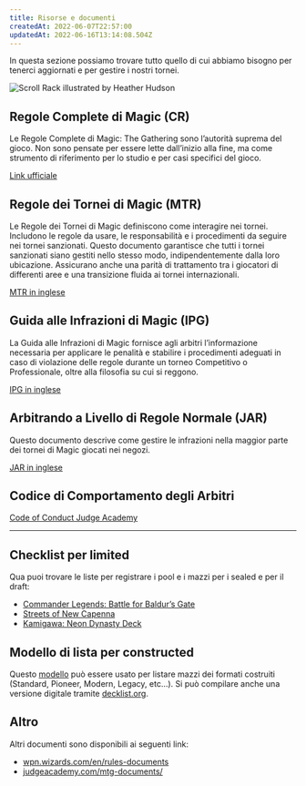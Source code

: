 ```yaml
---
title: Risorse e documenti
createdAt: 2022-06-07T22:57:00
updatedAt: 2022-06-16T13:14:08.504Z
---
```

In questa sezione possiamo trovare tutto quello di cui abbiamo bisogno per tenerci aggiornati e per gestire i nostri tornei.

![Scroll Rack illustrated by Heather Hudson](/uploads/scroll-rack-risorse.jpg)

## Regole Complete di Magic (CR)

Le Regole Complete di Magic: The Gathering sono l’autorità suprema del gioco. Non sono pensate per essere lette dall’inizio alla fine, ma come strumento di riferimento per lo studio e per casi specifici del gioco.

[Link ufficiale](https://magic.wizards.com/en/rules)

## Regole dei Tornei di Magic (MTR)

Le Regole dei Tornei di Magic definiscono come interagire nei tornei. Includono le regole da usare, le responsabilità e i procedimenti da seguire nei tornei sanzionati. Questo documento garantisce che tutti i tornei sanzionati siano gestiti nello stesso modo, indipendentemente dalla loro ubicazione. Assicurano anche una parità di trattamento tra i giocatori di differenti aree e una transizione fluida ai tornei internazionali.

[MTR in inglese](https://media.wpn.wizards.com/attachements/mtg_mtr_2022mar7_en.pdf)

## Guida alle Infrazioni di Magic (IPG)

La Guida alle Infrazioni di Magic fornisce agli arbitri l’informazione necessaria per applicare le penalità e stabilire i procedimenti adeguati in caso di violazione delle regole durante un torneo Competitivo o Professionale, oltre alla filosofia su cui si reggono.

[IPG in inglese](https://media.wpn.wizards.com/attachements/mtg_ipg_5feb21_en_0.pdf)

## Arbitrando a Livello di Regole Normale (JAR)

Questo documento descrive come gestire le infrazioni nella maggior parte dei tornei di Magic giocati nei negozi.

[JAR in inglese](https://media.wpn.wizards.com/attachements/mtg_jar_25sep20_en.pdf)

## Codice di Comportamento degli Arbitri

[Code of Conduct Judge Academy](https://judgeacademy.com/code-of-conduct/)

- - -

## Checklist per limited

Qua puoi trovare le liste per registrare i pool e i mazzi per i sealed e per il draft:

* [Commander Legends: Battle for Baldur’s Gate](https://media.wizards.com/2022/wpn/w22/MTGCLB_EN_DckCklst_v1.pdf)
* [Streets of New Capenna](https://media.wpn.wizards.com/attachements/mtgsnc_en_dckcklst_0.pdf)
* [Kamigawa: Neon Dynasty Deck](https://media.wpn.wizards.com/attachements/en_neo_dckcklst.pdf)

## Modello di lista per constructed

Questo [modello](https://blogs.magicjudges.org/iberia-es/files/2018/01/MTG_Constructed_Deck_Registration_Sheet_PDF1.pdf) può essere usato per listare mazzi dei formati costruiti (Standard, Pioneer, Modern, Legacy, etc...). Si può compilare anche una versione digitale tramite [decklist.org](https://decklist.org/).

## Altro

Altri documenti sono disponibili ai seguenti link:

* [wpn.wizards.com/en/rules-documents](https://wpn.wizards.com/en/rules-documents)
* [judgeacademy.com/mtg-documents/](https://judgeacademy.com/mtg-documents/)